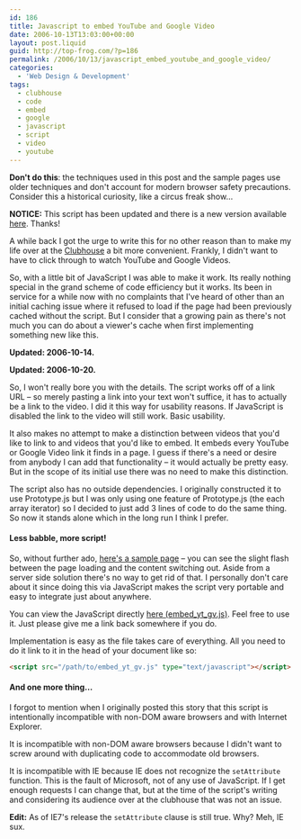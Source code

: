 ```yaml
---
id: 186
title: Javascript to embed YouTube and Google Video
date: 2006-10-13T13:03:00+00:00
layout: post.liquid
guid: http://top-frog.com/?p=186
permalink: /2006/10/13/javascript_embed_youtube_and_google_video/
categories:
  - 'Web Design & Development'
tags:
  - clubhouse
  - code
  - embed
  - google
  - javascript
  - script
  - video
  - youtube
---
```


<div class="alert warning">
<p><b>Don't do this</b>: the techniques used in this post and the sample pages use older techniques and don't account for modern browser safety precautions. Consider this a historical curiosity, like a circus freak show&hellip;</p>
</div>

**NOTICE:** This script has been updated and there is a new version available [here](/2006/12/14/embed_google_video_and_youtube-now_bigger_and_better). Thanks!

A while back I got the urge to write this for no other reason than to make my life over at the [Clubhouse](http://www.clubhouse54.com) a bit more convenient. Frankly, I didn't want to have to click through to watch YouTube and Google Videos.

So, with a little bit of JavaScript I was able to make it work. Its really nothing special in the grand scheme of code efficiency but it works. Its been in service for a while now with no complaints that I've heard of other than an initial caching issue where it refused to load if the page had been previously cached without the script. But I consider that a growing pain as there's not much you can do about a viewer's cache when first implementing something new like this.

**Updated: 2006-10-14.**

**Updated: 2006-10-20.**

So, I won't really bore you with the details. The script works off of a link URL – so merely pasting a link into your text won't suffice, it has to actually be a link to the video. I did it this way for usability reasons. If JavaScript is disabled the link to the video will still work. Basic usability.

It also makes no attempt to make a distinction between videos that you'd like to link to and videos that you'd like to embed. It embeds every YouTube or Google Video link it finds in a page. I guess if there's a need or desire from anybody I can add that functionality – it would actually be pretty easy. But in the scope of its initial use there was no need to make this distinction.

The script also has no outside dependencies. I originally constructed it to use Prototype.js but I was only using one feature of Prototype.js (the each array iterator) so I decided to just add 3 lines of code to do the same thing. So now it stands alone which in the long run I think I prefer.

#### Less babble, more script!

So, without further ado, [here's a sample page](/stuff/clubhouse/embed_new/) – you can see the slight flash between the page loading and the content switching out. Aside from a server side solution there's no way to get rid of that. I personally don't care about it since doing this via JavaScript makes the script very portable and easy to integrate just about anywhere.

You can view the JavaScript directly [here (embed\_yt\_gv.js)](/script_src/embed_yt_gv.js.html). Feel free to use it. Just please give me a link back somewhere if you do.

Implementation is easy as the file takes care of everything. All you need to do it link to it in the head of your document like so:

``` html
<script src="/path/to/embed_yt_gv.js" type="text/javascript"></script>
```

#### And one more thing…

I forgot to mention when I originally posted this story that this script is intentionally incompatible with non-DOM aware browsers and with Internet Explorer.

It is incompatible with non-DOM aware browsers because I didn't want to screw around with duplicating code to accommodate old browsers.

It is incompatible with IE because IE does not recognize the `setAttribute` function. This is the fault of Microsoft, not of any use of JavaScript. If I get enough requests I can change that, but at the time of the script's writing and considering its audience over at the clubhouse that was not an issue.

**Edit:** As of IE7's release the `setAttribute` clause is still true. Why? Meh, IE sux.

